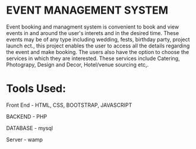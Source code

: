 # EVENT MANAGEMENT SYSTEM

Event booking and managment system is convenient to book and view events in and around the user's interets and in the desired time. These events may be of any type including wedding, fests, birthday party, project launch ect., this project enables the user to access all the details regarding the event and make booking. The users also have the option to choose the services in which they are interested. These services include Catering, Photograpy, Design and Decor, Hotel/venue sourcing etc,.



# Tools Used:

Front End - HTML, CSS, BOOTSTRAP, JAVASCRIPT

BACKEND - PHP

DATABASE - mysql

Server - wamp

